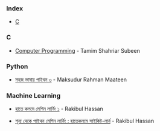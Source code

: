 ### Index

* [C](#c)


### C

* [Computer Programming](http://cpbook.subeen.com/p/blog-page.html) - Tamim Shahriar Subeen 

### Python

* [সহজ ভাষায় পাইথন ৩](https://python.maateen.me) - Maksudur Rahman Maateen

### Machine Learning

* [হাতে কলমে মেশিন লার্নিং ১](https://rakibul-hassan.gitbook.io/mlbook-titanic/) - Rakibul Hassan

* [শূন্য থেকে পাইথন মেশিন লার্নিং : হাতেকলমে সাইকিট-লার্ন](https://raqueeb.gitbook.io/scikit-learn/) - Rakibul Hassan


